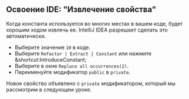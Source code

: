 ## Освоение IDE: "Извлечение свойства"

Когда константа используется во многих местах в вашем коде, будет хорошим ходом извлечь ее. IntelliJ IDEA разрешает
сделать это автоматически.

- Выберите значение `10` в коде.
- Выберите <span class="control">`Refactor | Extract | Constant`</span> или нажмите <span class="shortcut">&shortcut:IntroduceConstant;</span>
- Выберите в окне <span class="control">`Replace all occurrences(2)`</span>.
- Переименуйте модификатор `public` в `private`.

Новое свойство объявлено с `private` модификатором, который мы рассмотрим в следующем уроке.

